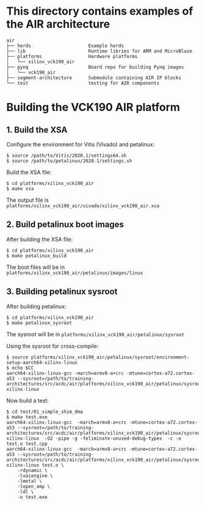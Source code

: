 # This directory contains examples of the AIR architecture
```
air
├── herds                     Example herds
├── lib                       Runtime libries for ARM and MicroBlaze
├── platforms                 Hardware platforms
│   └── xilinx_vck190_air
├── pynq                      Board repo for building Pynq images
│   └── vck190_air
├── segment-architecture      Submodule containing AIR IP blocks
└── test                      testing for AIR components
```
# Building the VCK190 AIR platform

## 1. Build the XSA

Configure the environment for Vitis (Vivado) and petalinux:

    $ source /path/to/Vitis/2020.1/settings64.sh
    $ source /path/to/petalinux/2020.1/settings.sh

Build the XSA file:

    $ cd platforms/xilinx_vck190_air
    $ make xsa

The output file is `platforms/xilinx_vck190_air/vivado/xilinx_vck190_air.xsa`

## 2. Build petalinux boot images

After building the XSA file:

    $ cd platforms/xilinx_vck190_air
    $ make petalinux_build

The boot files will be in `platforms/xilinx_vck190_air/petalinux/images/linux`
## 3. Building petalinux sysroot

After building petalinux:

    $ cd platforms/xilinx_vck190_air
    $ make petalinux_sysroot

The sysroot will be in `platforms/xilinx_vck190_air/petalinux/sysroot`

Using the sysroot for cross-compile:

    $ source platforms/xilinx_vck190_air/petalinux/sysroot/environment-setup-aarch64-xilinx-linux
    $ echo $CC
    aarch64-xilinx-linux-gcc -march=armv8-a+crc -mtune=cortex-a72.cortex-a53 --sysroot=/path/to/training-architectures/src/acdc/air/platforms/xilinx_vck190_air/petalinux/sysroot/sysroots/aarch64-xilinx-linux

Now build a test:

    $ cd test/01_simple_shim_dma
    $ make test.exe
    aarch64-xilinx-linux-gcc  -march=armv8-a+crc -mtune=cortex-a72.cortex-a53 --sysroot=/path/to/training-architectures/src/acdc/air/platforms/xilinx_vck190_air/petalinux/sysroot/sysroots/aarch64-xilinx-linux  -O2 -pipe -g -feliminate-unused-debug-types  -c -o test.o test.cpp
    aarch64-xilinx-linux-gcc  -march=armv8-a+crc -mtune=cortex-a72.cortex-a53 --sysroot=/path/to/training-architectures/src/acdc/air/platforms/xilinx_vck190_air/petalinux/sysroot/sysroots/aarch64-xilinx-linux test.o \
        -rdynamic \
        -lxaiengine \
        -lmetal \
        -lopen_amp \
        -ldl \
        -o test.exe
